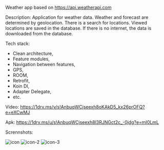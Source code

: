 Weather app based on https://api.weatherapi.com

Description:
Application for weather data. 
Weather and forecast are determined by geolocation. 
There is a search for locations. Viewed locations are saved in the database. 
If there is no internet, the data is downloaded from the database.

Tech stack:
- Clean architecture,
- Feature modules,
- Navigation between features,
- GPS,
- ROOM,
- Retrofit,
- Koin DI,
- Adapter Delegate,
- etc.

Video: https://1drv.ms/v/s!AnbuqWCjseexh8oKAkD5_kx26prOFQ?e=eXCwMJ

Apk: https://1drv.ms/u/s!AnbuqWCjseexh8l3RJNGct2c_-0jdg?e=mI0LmL

Scrennshots:

![icon](https://github.com/Lobiofrom/Weather/assets/124072945/ea3f1dd3-5790-49fc-850e-fcb89b6c7297)
![icon-2](https://github.com/Lobiofrom/Weather/assets/124072945/8e029300-2bca-4541-9201-07a5329a5868)
![icon-3](https://github.com/Lobiofrom/Weather/assets/124072945/9103fb29-3bae-4440-86f7-f1417feb83f1)

